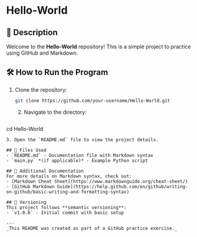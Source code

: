 # Hello-World

## 📌 Description
Welcome to the **Hello-World** repository! This is a simple project to practice using GitHub and Markdown.

## 🛠 How to Run the Program
1. Clone the repository:
   ```bash
   git clone https://github.com/your-username/Hello-World.git
   ```
   2. Navigate to the directory:
      ```bash
  cd Hello-World
   ```
3. Open the `README.md` file to view the project details.

## 📂 Files Used
- `README.md` - Documentation file with Markdown syntax
- `main.py` *(if applicable)* - Example Python script

## 📖 Additional Documentation
For more details on Markdown syntax, check out:
- [Markdown Cheat Sheet](https://www.markdownguide.org/cheat-sheet/)
- [GitHub Markdown Guide](https://help.github.com/en/github/writing-on-github/basic-writing-and-formatting-syntax)

## 🔄 Versioning
This project follows **semantic versioning**:
- `v1.0.0` - Initial commit with basic setup

---
_This README was created as part of a GitHub practice exercise._

